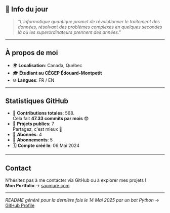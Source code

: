 

## 💭 Info du jour
> *"L'informatique quantique promet de révolutionner le traitement des données, résolvant des problèmes complexes en quelques secondes là où les superordinateurs prennent des années."*

---

## À propos de moi
- 🌍 **Localisation**: Canada, Québec
- 🎓 **Étudiant au CÉGEP Édouard-Montpetit**
- 🌐 **Langues**: FR / EN

---

## Statistiques GitHub
- 🧮 **Contributions totales**: 568.  
  Cela fait **47.33 commits par mois** 😎
- 📂 **Projets publics**: 7  
  Partagez, c'est mieux 🤝
- 👥 **Abonnés**: 4
- 👀 **Abonnements**: 5
- 🗓️ **Compte créé le**: 06 Mai 2024

---

## Contact
N'hésitez pas à me contacter via GitHub ou à explorer mes projets !  
**Mon Portfolio** -> [saumure.com](https://saumure.com)

---

*README généré pour la dernière fois le 14 Mai 2025 par un bot Python* -> [GitHub Profile](https://github.com/HenriSaumure/HenriSaumure)
